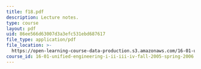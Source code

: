 ```yaml
---
title: f18.pdf
description: Lecture notes.
type: course
layout: pdf
uid: 86ee566d63007d3a3efc531ebd687617
file_type: application/pdf
file_location: >-
  https://open-learning-course-data-production.s3.amazonaws.com/16-01-unified-engineering-i-ii-iii-iv-fall-2005-spring-2006/86ee566d63007d3a3efc531ebd687617_f18.pdf
course_id: 16-01-unified-engineering-i-ii-iii-iv-fall-2005-spring-2006
---
```

